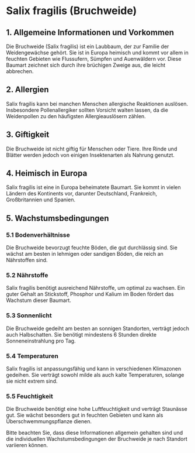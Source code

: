 # Salix fragilis (Bruchweide)

## 1. Allgemeine Informationen und Vorkommen
Die Bruchweide (Salix fragilis) ist ein Laubbaum, der zur Familie der Weidengewächse gehört. Sie ist in Europa heimisch und kommt vor allem in feuchten Gebieten wie Flussufern, Sümpfen und Auenwäldern vor. Diese Baumart zeichnet sich durch ihre brüchigen Zweige aus, die leicht abbrechen.

## 2. Allergien
Salix fragilis kann bei manchen Menschen allergische Reaktionen auslösen. Insbesondere Pollenallergiker sollten Vorsicht walten lassen, da die Weidenpollen zu den häufigsten Allergieauslösern zählen.

## 3. Giftigkeit
Die Bruchweide ist nicht giftig für Menschen oder Tiere. Ihre Rinde und Blätter werden jedoch von einigen Insektenarten als Nahrung genutzt.

## 4. Heimisch in Europa
Salix fragilis ist eine in Europa beheimatete Baumart. Sie kommt in vielen Ländern des Kontinents vor, darunter Deutschland, Frankreich, Großbritannien und Spanien.

## 5. Wachstumsbedingungen
### 5.1 Bodenverhältnisse
Die Bruchweide bevorzugt feuchte Böden, die gut durchlässig sind. Sie wächst am besten in lehmigen oder sandigen Böden, die reich an Nährstoffen sind.

### 5.2 Nährstoffe
Salix fragilis benötigt ausreichend Nährstoffe, um optimal zu wachsen. Ein guter Gehalt an Stickstoff, Phosphor und Kalium im Boden fördert das Wachstum dieser Baumart.

### 5.3 Sonnenlicht
Die Bruchweide gedeiht am besten an sonnigen Standorten, verträgt jedoch auch Halbschatten. Sie benötigt mindestens 6 Stunden direkte Sonneneinstrahlung pro Tag.

### 5.4 Temperaturen
Salix fragilis ist anpassungsfähig und kann in verschiedenen Klimazonen gedeihen. Sie verträgt sowohl milde als auch kalte Temperaturen, solange sie nicht extrem sind.

### 5.5 Feuchtigkeit
Die Bruchweide benötigt eine hohe Luftfeuchtigkeit und verträgt Staunässe gut. Sie wächst besonders gut in feuchten Gebieten und kann als Überschwemmungspflanze dienen.

Bitte beachten Sie, dass diese Informationen allgemein gehalten sind und die individuellen Wachstumsbedingungen der Bruchweide je nach Standort variieren können.
